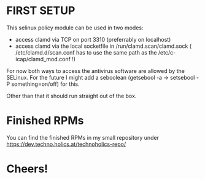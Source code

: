 # FIRST SETUP
This selinux policy module can be used in two modes:
* access clamd via TCP on port 3310 (preferrably on localhost)
* access clamd via the local socketfile in /run/clamd.scan/clamd.sock ( /etc/clamd.d/scan.conf has to use the same path as the /etc/c-icap/clamd_mod.conf !)

For now both ways to access the antivirus software are allowed by the SELinux.
For the future I might add a seboolean (getsebool -a -> setsebool -P something=on/off) for this.

Other than that it should run straight out of the box.

# Finished RPMs
You can find the finished RPMs in my small repository under https://dev.techno.holics.at/technoholics-repo/

# Cheers!

